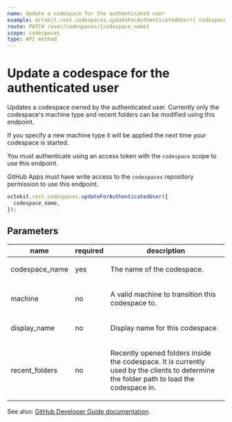 ```yaml
---
name: Update a codespace for the authenticated user
example: octokit.rest.codespaces.updateForAuthenticatedUser({ codespace_name })
route: PATCH /user/codespaces/{codespace_name}
scope: codespaces
type: API method
---
```


# Update a codespace for the authenticated user

Updates a codespace owned by the authenticated user. Currently only the codespace's machine type and recent folders can be modified using this endpoint.

If you specify a new machine type it will be applied the next time your codespace is started.

You must authenticate using an access token with the `codespace` scope to use this endpoint.

GitHub Apps must have write access to the `codespaces` repository permission to use this endpoint.

```js
octokit.rest.codespaces.updateForAuthenticatedUser({
  codespace_name,
});
```

## Parameters

<table>
  <thead>
    <tr>
      <th>name</th>
      <th>required</th>
      <th>description</th>
    </tr>
  </thead>
  <tbody>
    <tr><td>codespace_name</td><td>yes</td><td>

The name of the codespace.

</td></tr>
<tr><td>machine</td><td>no</td><td>

A valid machine to transition this codespace to.

</td></tr>
<tr><td>display_name</td><td>no</td><td>

Display name for this codespace

</td></tr>
<tr><td>recent_folders</td><td>no</td><td>

Recently opened folders inside the codespace. It is currently used by the clients to determine the folder path to load the codespace in.

</td></tr>
  </tbody>
</table>

See also: [GitHub Developer Guide documentation](https://docs.github.com/rest/codespaces/codespaces#update-a-codespace-for-the-authenticated-user).
